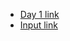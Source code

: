 - [Day 1 link](https://adventofcode.com/2021/day/8)
- [Input link](https://adventofcode.com/2021/day/8/input)
